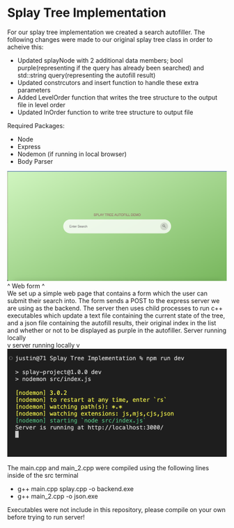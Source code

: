 # Splay Tree Implementation
For our splay tree implementation we created a search autofiller. The following changes were made to our original splay tree class in order to acheive this:
  - Updated splayNode with 2 additional data members; bool purple(representing if the query has already been searched) and std::string query(representing the autofill result)
  - Updated constrcutors and insert function to handle these extra parameters
  - Added LevelOrder function that writes the tree structure to the output file in level order
  - Updated InOrder function to write tree structure to output file

Required Packages:
  - Node
  - Express
  - Nodemon (if running in local browser)
  - Body Parser

![Alt text](https://github.com/Jusconn/DSA-Term-Project/blob/main/imgs/demo-home.png?raw=true)
^ Web form ^ <br>
We set up a simple web page that contains a form which the user can submit their search into. The form sends a POST to the express server we are using as the backend. The server then uses child processes to run c++ executables which update a text file containing the current state of the tree, and a json file containing the autofill results, their original index in the list and whether or not to be displayed as purple in the autofiller.
Server running locally <br>
v server running locally v
![Alt text](https://github.com/Jusconn/DSA-Term-Project/blob/main/imgs/server-startup.png?raw=true)



The main.cpp and main_2.cpp were compiled using the following lines inside of the src terminal
- g++ main.cpp splay.cpp -o backend.exe
- g++ main_2.cpp -o json.exe

Executables were not include in this repository, please compile on your own before trying to run server!


  
